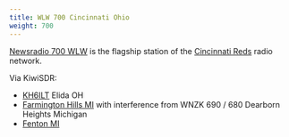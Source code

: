 ```yaml
---
title: WLW 700 Cincinnati Ohio
weight: 700
---
```

[Newsradio 700 WLW] is the flagship station of the [Cincinnati Reds]
radio network.

Via KiwiSDR:

* [KH6ILT](http://65.29.112.189:8073/?f=700.00amz10) Elida OH
* [Farmington Hills MI](http://misdr.duckdns.org/?f=700.00amz10) with
  interference from WNZK 690 / 680 Dearborn Heights Michigan
* [Fenton MI](http://dentonhill-sdr.moses.bz/?f=700.00amz10)

[Newsradio 700 WLW]:https://700wlw.iheart.com/
[Cincinnati Reds]:https://www.mlb.com/reds
